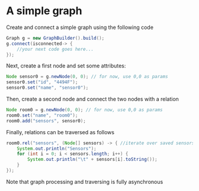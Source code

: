 # A simple graph

Create and connect a simple graph using the following code

```java
Graph g = new GraphBuilder().build();
g.connect(isconnected-> {
	//your next code goes here...
});
```

Next, create a first node and set some attributes:

```java
Node sensor0 = g.newNode(0, 0); // for now, use 0,0 as params
sensor0.set("id", "4494F");
sensor0.set("name", "sensor0"); 
```

Then, create a second node and connect the two nodes with a relation

```java
Node room0 = g.newNode(0, 0); // for now, use 0,0 as params
room0.set("name", "room0");
room0.add("sensors", sensor0);
```

Finally, relations can be traversed as follows

```java
room0.rel("sensors", (Node[] sensors) -> { //iterate over saved sensors
	System.out.println("Sensors");
	for (int i = 0; i < sensors.length; i++) {
		System.out.println("\t" + sensors[i].toString());
	}
});
```

Note that graph processing and traversing is fully asynchronous

